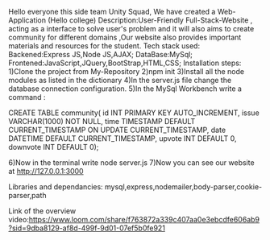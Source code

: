 Hello everyone this side team Unity Squad, We have created a Web-Application (Hello college) Description:User-Friendly Full-Stack-Website , acting as a interface to solve user's problem and it will also aims to create community for different domains ,Our website also provides important materials and resources for the student. Tech stack used: Backened:Express JS,Node JS,AJAX; DataBase:MySql; Frontened:JavaScript,JQuery,BootStrap,HTML,CSS; Installation steps: 1)Clone the project from My-Repository 2)npm init 3)Install all the node modules as listed in the dictionary 4)In the server.js file change the database connection configuration. 5)In the MySql Workbench write a command :

CREATE TABLE community( id INT PRIMARY KEY AUTO_INCREMENT, issue VARCHAR(1000) NOT NULL, time TIMESTAMP DEFAULT CURRENT_TIMESTAMP ON UPDATE CURRENT_TIMESTAMP, date DATETIME DEFAULT CURRENT_TIMESTAMP, upvote INT DEFAULT 0, downvote INT DEFAULT 0);

6)Now in the terminal write node server.js 7)Now you can see our website at http://127.0.0.1:3000

Libraries and dependancies: mysql,express,nodemailer,body-parser,cookie-parser,path

Link of the overview video:https://www.loom.com/share/f763872a339c407aa0e3ebcdfe606ab9?sid=9dba8129-af8d-499f-9d01-07ef5b0fe921
